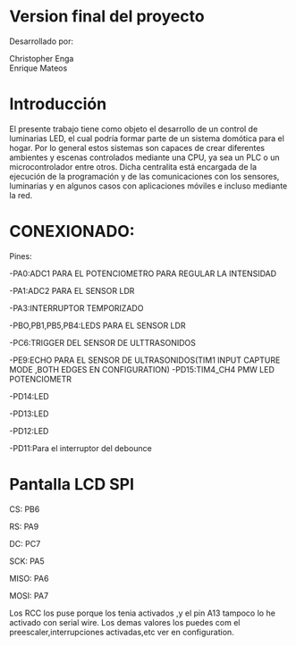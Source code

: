 
# Version final del proyecto

Desarrollado por:

Christopher Enga     
Enrique Mateos       

# Introducción
El presente trabajo tiene como objeto el desarrollo de un control de luminarias LED, el cual podría formar parte de un sistema domótica para el hogar.
Por lo general estos sistemas son capaces de crear diferentes ambientes y escenas controlados mediante una CPU, ya sea un PLC o un microcontrolador entre otros. Dicha centralita está encargada de la ejecución de la programación y de las comunicaciones con los sensores, luminarias y en algunos casos con aplicaciones móviles e incluso mediante la red.


# CONEXIONADO:


Pines:

-PA0:ADC1 PARA EL POTENCIOMETRO PARA REGULAR LA INTENSIDAD

-PA1:ADC2 PARA EL SENSOR LDR

-PA3:INTERRUPTOR TEMPORIZADO

-PBO,PB1,PB5,PB4:LEDS PARA EL SENSOR LDR

-PC6:TRIGGER DEL SENSOR  DE ULTTRASONIDOS

-PE9:ECHO PARA EL SENSOR DE ULTRASONIDOS(TIM1 INPUT CAPTURE 
MODE ,BOTH EDGES EN CONFIGURATION)
-PD15:TIM4_CH4 PMW LED POTENCIOMETR

-PD14:LED

-PD13:LED

-PD12:LED

-PD11:Para el interruptor del debounce

#     Pantalla LCD SPI

CS: PB6

RS: PA9

DC: PC7

SCK: PA5

MISO: PA6

MOSI: PA7



Los RCC los puse porque los tenia activados ,y el pin A13 tampoco lo he activado con serial wire.
Los demas valores los puedes com el preescaler,interrupciones activadas,etc  ver en configuration. 

